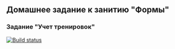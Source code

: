 ## Домашнее задание к занитию "Формы"
### Задание "Учет тренировок"
[![Build status](https://ci.appveyor.com/api/projects/status/fyg3x8xg8qdx1i45?svg=true)](https://ci.appveyor.com/project/JaneKhris/ra-hw4-steps)
